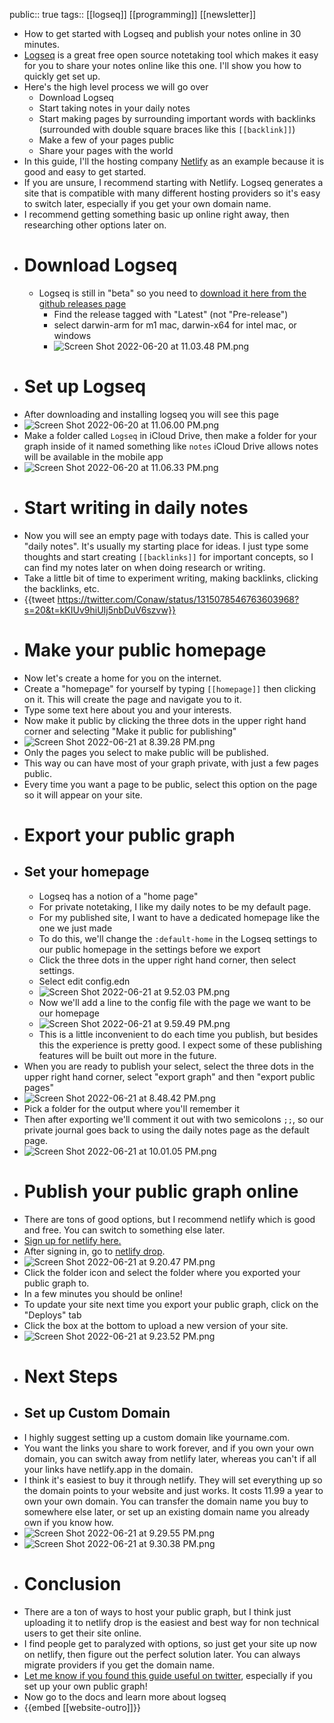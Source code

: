 public:: true
tags:: [[logseq]] [[programming]] [[newsletter]]

- How to get started with Logseq and publish your notes online in 30 minutes.
- [Logseq](https://logseq.com/) is a great free open source notetaking tool which makes it easy for you to share your notes online like this one. I'll show you how to quickly get set up.
- Here's the high level process we will go over
	- Download Logseq
	- Start taking notes in your daily notes
	- Start making pages by surrounding important words with backlinks (surrounded with double square braces like this `[[backlink]]`)
	- Make a few of your pages public
	- Share your pages with the world
- In this guide, I'll the hosting company [Netlify](https://netlify.com/) as an example because it is good and easy to get started.
- If you are unsure, I recommend starting with Netlify. Logseq generates a site that is compatible with many different hosting providers so it's easy to switch later, especially if you get your own domain name.
- I recommend getting something basic up online right away, then researching other options later on.
- # Download Logseq
	- Logseq is still in "beta" so you need to [download it here from the github releases page](https://github.com/logseq/logseq/releases)
		- Find the release tagged with "Latest" (not "Pre-release")
		- select darwin-arm for m1 mac, darwin-x64 for intel mac, or windows
		- ![Screen Shot 2022-06-20 at 11.03.48 PM.png](../assets/Screen_Shot_2022-06-20_at_11.03.48_PM_1655791431674_0.png)
- # Set up Logseq
- After downloading and installing logseq you will see this page
- ![Screen Shot 2022-06-20 at 11.06.00 PM.png](../assets/Screen_Shot_2022-06-20_at_11.06.00_PM_1655867735121_0.png)
- Make a folder called `Logseq` in iCloud Drive, then make a folder for your graph inside of it named something like `notes` iCloud Drive allows notes will be available in the mobile app
- ![Screen Shot 2022-06-20 at 11.06.33 PM.png](../assets/Screen_Shot_2022-06-20_at_11.06.33_PM_1655867799306_0.png)
- # Start writing in daily notes
- Now you will see an empty page with todays date. This is called your "daily notes". It's usually my starting place for ideas. I just type some thoughts and start creating `[[backlinks]]` for important concepts, so I can find my notes later on when doing research or writing.
- Take a little bit of time to experiment writing, making backlinks, clicking the backlinks, etc.
- {{tweet https://twitter.com/Conaw/status/1315078546763603968?s=20&t=kKIUv9hiUIj5nbDuV6szvw}}
- # Make your public homepage
- Now let's create a home for you on the internet.
- Create a "homepage" for yourself by typing `[[homepage]]` then clicking on it. This will create the page and navigate you to it.
- Type some text here about you and your interests.
- Now make it public by clicking the three dots in the upper right hand corner and selecting "Make it public for publishing"
- ![Screen Shot 2022-06-21 at 8.39.28 PM.png](../assets/Screen_Shot_2022-06-21_at_8.39.28_PM_1655869222077_0.png)
- Only the pages you select to make public will be published.
- This way ou can have most of your graph private, with just a few pages public.
- Every time you want a page to be public, select this option on the page so it will appear on your site.
- # Export your public graph
- ## Set your homepage
	- Logseq has a notion of a "home page"
	- For private notetaking, I like my daily notes to be my default page.
	- For my published site, I want to have a dedicated homepage like the one we just made
	- To do this, we'll change the `:default-home` in the Logseq settings to our public homepage in the settings before we export
	- Click the three dots in the upper right hand corner, then select settings.
	- Select edit config.edn
	- ![Screen Shot 2022-06-21 at 9.52.03 PM.png](../assets/Screen_Shot_2022-06-21_at_9.52.03_PM_1655873571989_0.png)
	- Now we'll add a line to the config file with the page we want to be our homepage
	- ![Screen Shot 2022-06-21 at 9.59.49 PM.png](../assets/Screen_Shot_2022-06-21_at_9.59.49_PM_1655874027495_0.png)
	- This is a little inconvenient to do each time you publish, but besides this the experience is pretty good. I expect some of these publishing features will be built out more in the future.
- When you are ready to publish your select, select the three dots in the upper right hand corner, select "export graph" and then "export public pages"
- ![Screen Shot 2022-06-21 at 8.48.42 PM.png](../assets/Screen_Shot_2022-06-21_at_8.48.42_PM_1655870916259_0.png)
- Pick a folder for the output where you'll remember it
- Then after exporting we'll comment it out with two semicolons `;;`, so our private journal goes back to using the daily notes page as the default page.
- ![Screen Shot 2022-06-21 at 10.01.05 PM.png](../assets/Screen_Shot_2022-06-21_at_10.01.05_PM_1655874093350_0.png)
- # Publish your public graph online
- There are tons of good options, but I recommend netlify which is good and free. You can switch to something else later.
- [Sign up for netlify here.](https://app.netlify.com/signup)
- After signing in, go to [netlify drop](https://app.netlify.com/drop).
- ![Screen Shot 2022-06-21 at 9.20.47 PM.png](../assets/Screen_Shot_2022-06-21_at_9.20.47_PM_1655871711326_0.png)
- Click the folder icon and select the folder where you exported your public graph to.
- In a few minutes you should be online!
- To update your site next time you export your public graph, click on the "Deploys" tab
- Click the box at the bottom to upload a new version of your site.
- ![Screen Shot 2022-06-21 at 9.23.52 PM.png](../assets/Screen_Shot_2022-06-21_at_9.23.52_PM_1655871930673_0.png)
- # Next Steps
- ## Set up Custom Domain
- I highly suggest setting up a custom domain like yourname.com.
- You want the links you share to work forever, and if you own your own domain, you can switch away from netlify later, whereas you can't if all your links have netlify.app in the domain.
- I think it's easiest to buy it through netlify. They will set everything up so the domain points to your website and just works. It costs 11.99 a year to own your own domain. You can transfer the domain name you buy to somewhere else later, or set up an existing domain name you already own if you know how.
- ![Screen Shot 2022-06-21 at 9.29.55 PM.png](../assets/Screen_Shot_2022-06-21_at_9.29.55_PM_1655872198304_0.png)
- ![Screen Shot 2022-06-21 at 9.30.38 PM.png](../assets/Screen_Shot_2022-06-21_at_9.30.38_PM_1655872240770_0.png)
- # Conclusion
- There are a ton of ways to host your public graph, but I think just uploading it to netlify drop is the easiest and best way for non technical users to get their site online.
- I find people get to paralyzed with options, so just get your site up now on netlify, then figure out the perfect solution later. You can always migrate providers if you get the domain name.
- [Let me know if you found this guide useful on twitter](https://twitter.com/Bsunter),  especially if you set up your own public graph!
- Now go to the docs and learn more about logseq
- {{embed [[website-outro]]}}